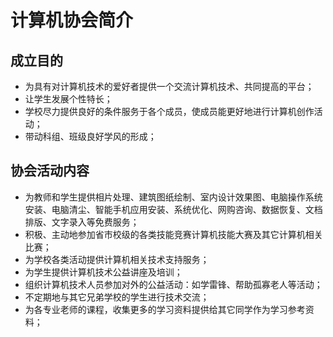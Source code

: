 # 计算机协会简介
## 成立目的
- 为具有对计算机技术的爱好者提供一个交流计算机技术、共同提高的平台；
- 让学生发展个性特长；
- 学校尽力提供良好的条件服务于各个成员，使成员能更好地进行计算机创作活动；
- 带动科组、班级良好学风的形成；
## 协会活动内容
- 为教师和学生提供相片处理、建筑图纸绘制、室内设计效果图、电脑操作系统安装、电脑清尘、智能手机应用安装、系统优化、网购咨询、数据恢复、文档排版、文字录入等免费服务；
- 积极、主动地参加省市校级的各类技能竞赛计算机技能大赛及其它计算机相关比赛；
- 为学校各类活动提供计算机相关技术支持服务；
- 为学生提供计算机技术公益讲座及培训；
- 组织计算机技术人员参加对外的公益活动：如学雷锋、帮助孤寡老人等活动；
- 不定期地与其它兄弟学校的学生进行技术交流；
- 为各专业老师的课程，收集更多的学习资料提供给其它同学作为学习参考资料；
